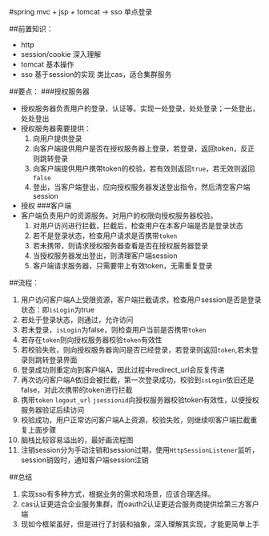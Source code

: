 #spring mvc + jsp + tomcat -> sso 单点登录

##前置知识：
- http
- session/cookie 深入理解
- tomcat 基本操作
- sso 基于session的实现 类比cas，适合集群服务

##要点：
###授权服务器
- 授权服务器负责用户的登录，认证等。实现一处登录，处处登录；一处登出，处处登出
- 授权服务器需要提供：
    1. 向用户提供登录
    2. 向客户端提供用户是否在授权服务器上登录，若登录，返回token，反正则跳转登录
    3. 向客户端提供用户携带token的校验，若有效则返回```true```，若无效则返回```false```
    4. 登出，当客户端登出，应向授权服务器发送登出指令，然后清空客户端session
- 授权
###客户端
- 客户端负责用户的资源服务。对用户的权限向授权服务器校验。
    1. 对用户访问进行拦截，拦截后，检查用户在本客户端是否是登录状态
    2. 若不是登录状态，检查用户请求是否携带```token```
    3. 若未携带，则请求授权服务器查看是否在授权服务器登录
    4. 当授权服务器发出登出，则清理客户端session
    5. 客户端请求服务器，只需要带上有效token，无需重复登录
    
##流程：
1. 用户访问客户端A上受限资源，客户端拦截请求，检查用户session是否是登录状态：即```isLogin```为true
2. 若处于登录状态，则通过，允许访问
3. 若未登录，```isLogin```为false，则检查用户当前是否携带```token```
4. 若存在```token```则向授权服务器校验```token```有效性
5. 若校验失败，则向授权服务器询问是否已经登录，若登录则返回```token```,若未登录则跳转登录界面
4. 登录成功则重定向到客户端A，因此过程中redirect_url会反复传递
5. 再次访问客户端A依旧会被拦截，第一次登录成功，校验到```isLogin```依旧还是false，对此次携带的token进行拦截
6. 携带```token``` ```logout_url``` ```jsessionid```向授权服务器校验token有效性，以便授权服务器验证后续访问
7. 校验成功，用户正常访问客户端A上资源，校验失败，则继续呗客户端拦截重复上面步骤
8. 脑栈比较容易溢出的，最好画流程图
9. 注销session分为手动注销和session过期，使用```HttpSessionListener```监听，session销毁时，通知客户端session注销

##总结
1. 实现sso有多种方式，根据业务的需求和场景，应该合理选择。
2. cas认证更适合企业服务集群，而oauth2认证更适合服务商提供给第三方客户端
3. 现如今框架虽好，但是进行了封装和抽象，深入理解其实现，才能更简单上手

